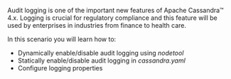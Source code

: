 Audit logging is one of the important new features of Apache Cassandra™ 4.x. 
Logging is crucial for regulatory compliance and this feature will be used by enterprises 
in industries from finance to health care.

In this scenario you will learn how to:

- Dynamically enable/disable audit logging using *nodetool*
- Statically enable/disable audit logging in *cassandra.yaml*
- Configure logging properties